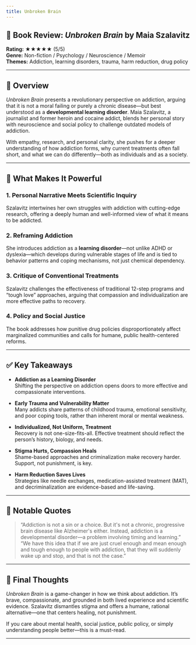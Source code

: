 ```yaml
---
title: Unbroken Brain
---
```


## 📘 Book Review: *Unbroken Brain* by Maia Szalavitz

**Rating:** ★★★★★ (5/5)  
**Genre:** Non-fiction / Psychology / Neuroscience / Memoir  
**Themes:** Addiction, learning disorders, trauma, harm reduction, drug policy  

---

## 📝 Overview

*Unbroken Brain* presents a revolutionary perspective on addiction, arguing that it is not a moral failing or purely a chronic disease—but best understood as a **developmental learning disorder**. Maia Szalavitz, a journalist and former heroin and cocaine addict, blends her personal story with neuroscience and social policy to challenge outdated models of addiction.

With empathy, research, and personal clarity, she pushes for a deeper understanding of how addiction forms, why current treatments often fall short, and what we can do differently—both as individuals and as a society.

---

## 🌟 What Makes It Powerful

### 1. Personal Narrative Meets Scientific Inquiry  

Szalavitz intertwines her own struggles with addiction with cutting-edge research, offering a deeply human and well-informed view of what it means to be addicted.

### 2. Reframing Addiction  

She introduces addiction as a **learning disorder**—not unlike ADHD or dyslexia—which develops during vulnerable stages of life and is tied to behavior patterns and coping mechanisms, not just chemical dependency.

### 3. Critique of Conventional Treatments  

Szalavitz challenges the effectiveness of traditional 12-step programs and “tough love” approaches, arguing that compassion and individualization are more effective paths to recovery.

### 4. Policy and Social Justice  

The book addresses how punitive drug policies disproportionately affect marginalized communities and calls for humane, public health-centered reforms.

---

## ✅ Key Takeaways

- **Addiction as a Learning Disorder**  
  Shifting the perspective on addiction opens doors to more effective and compassionate interventions.

- **Early Trauma and Vulnerability Matter**  
  Many addicts share patterns of childhood trauma, emotional sensitivity, and poor coping tools, rather than inherent moral or mental weakness.

- **Individualized, Not Uniform, Treatment**  
  Recovery is not one-size-fits-all. Effective treatment should reflect the person’s history, biology, and needs.

- **Stigma Hurts, Compassion Heals**  
  Shame-based approaches and criminalization make recovery harder. Support, not punishment, is key.

- **Harm Reduction Saves Lives**  
  Strategies like needle exchanges, medication-assisted treatment (MAT), and decriminalization are evidence-based and life-saving.

---

## 💬 Notable Quotes

> “Addiction is not a sin or a choice. But it's not a chronic, progressive brain disease like Alzheimer's either. Instead, addiction is a developmental disorder—a problem involving timing and learning.”
> “We have this idea that if we are just cruel enough and mean enough and tough enough to people with addiction, that they will suddenly wake up and stop, and that is not the case.”

---

## 🧠 Final Thoughts

*Unbroken Brain* is a game-changer in how we think about addiction. It’s brave, compassionate, and grounded in both lived experience and scientific evidence. Szalavitz dismantles stigma and offers a humane, rational alternative—one that centers healing, not punishment.

If you care about mental health, social justice, public policy, or simply understanding people better—this is a must-read.

---
